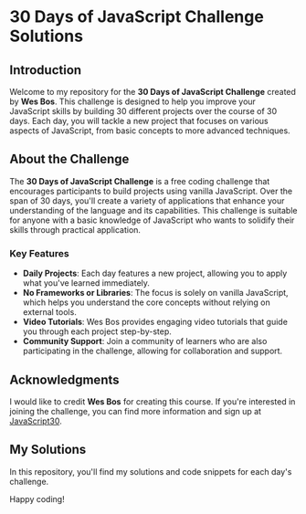 # 30 Days of JavaScript Challenge Solutions

## Introduction

Welcome to my repository for the **30 Days of JavaScript Challenge** created by **Wes Bos**. This challenge is designed to help you improve your JavaScript skills by building 30 different projects over the course of 30 days. Each day, you will tackle a new project that focuses on various aspects of JavaScript, from basic concepts to more advanced techniques.

## About the Challenge

The **30 Days of JavaScript Challenge** is a free coding challenge that encourages participants to build projects using vanilla JavaScript. Over the span of 30 days, you'll create a variety of applications that enhance your understanding of the language and its capabilities. This challenge is suitable for anyone with a basic knowledge of JavaScript who wants to solidify their skills through practical application.

### Key Features

- **Daily Projects**: Each day features a new project, allowing you to apply what you've learned immediately.
- **No Frameworks or Libraries**: The focus is solely on vanilla JavaScript, which helps you understand the core concepts without relying on external tools.
- **Video Tutorials**: Wes Bos provides engaging video tutorials that guide you through each project step-by-step.
- **Community Support**: Join a community of learners who are also participating in the challenge, allowing for collaboration and support.


## Acknowledgments

I would like to credit **Wes Bos** for creating this course. If you're interested in joining the challenge, you can find more information and sign up at [JavaScript30](https://javascript30.com).

## My Solutions

In this repository, you'll find my solutions and code snippets for each day's challenge.

Happy coding!

